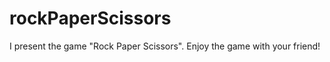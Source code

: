 rockPaperScissors
=================

I present the game "Rock Paper Scissors".
Enjoy the game with your friend!
